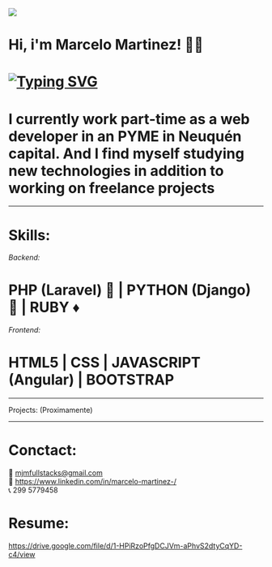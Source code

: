 ![](https://github.com/hebertdev1/hebertdev1/blob/master/javascript.gif)
#  Hi, i'm Marcelo Martinez! 👋👋


# [![Typing SVG](https://readme-typing-svg.herokuapp.com?color=%2336BCF7&lines=I'm+a+Full+Stack+Web+Developer)](https://git.io/typing-svg)

# I currently work part-time as a web developer in an PYME in Neuquén capital. And I find myself studying new technologies in addition to working on freelance projects


------------


# Skills:
    
 _Backend:_
 
# PHP (Laravel) :elephant: | PYTHON (Django) :snake: | RUBY  :diamonds: 
 
 _Frontend:_
 
# HTML5 | CSS | JAVASCRIPT (Angular) | BOOTSTRAP                    
            
------------

 Projects: (Proximamente)

  ------------
# Conctact:

📧 mjmfullstacks@gmail.com 
  <br/>
💎 https://www.linkedin.com/in/marcelo-martinez-/
<br/>
📞 299 5779458
  
  # Resume: 
  
  https://drive.google.com/file/d/1-HPiRzoPfgDCJVm-aPhvS2dtyCqYD-c4/view
